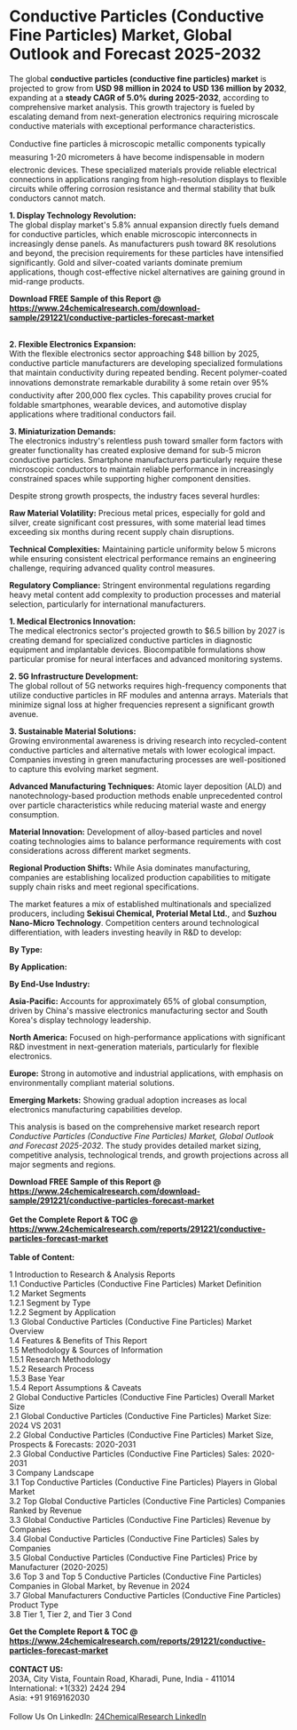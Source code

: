 <h1>Conductive Particles (Conductive Fine Particles) Market, Global Outlook and Forecast 2025-2032</h1><p>The global <strong>conductive particles (conductive fine particles) market</strong> is projected to grow from <strong>USD 98 million in 2024 to USD 136 million by 2032</strong>, expanding at a <strong>steady CAGR of 5.0% during 2025-2032</strong>, according to comprehensive market analysis. This growth trajectory is fueled by escalating demand from next-generation electronics requiring microscale conductive materials with exceptional performance characteristics.</p><p>Conductive fine particles â microscopic metallic components typically measuring 1-20 micrometers â have become indispensable in modern electronic devices. These specialized materials provide reliable electrical connections in applications ranging from high-resolution displays to flexible circuits while offering corrosion resistance and thermal stability that bulk conductors cannot match.</p><p><strong>1. Display Technology Revolution:</strong><br>
The global display market's 5.8% annual expansion directly fuels demand for conductive particles, which enable microscopic interconnects in increasingly dense panels. As manufacturers push toward 8K resolutions and beyond, the precision requirements for these particles have intensified significantly. Gold and silver-coated variants dominate premium applications, though cost-effective nickel alternatives are gaining ground in mid-range products.</p><div><b>Download FREE Sample of this Report @ 
            <a href="https://www.24chemicalresearch.com/download-sample/291221/conductive-particles-forecast-market">
            https://www.24chemicalresearch.com/download-sample/291221/conductive-particles-forecast-market</a></b></div><br><p><strong>2. Flexible Electronics Expansion:</strong><br>
With the flexible electronics sector approaching $48 billion by 2025, conductive particle manufacturers are developing specialized formulations that maintain conductivity during repeated bending. Recent polymer-coated innovations demonstrate remarkable durability â some retain over 95% conductivity after 200,000 flex cycles. This capability proves crucial for foldable smartphones, wearable devices, and automotive display applications where traditional conductors fail.</p><p><strong>3. Miniaturization Demands:</strong><br>
The electronics industry's relentless push toward smaller form factors with greater functionality has created explosive demand for sub-5 micron conductive particles. Smartphone manufacturers particularly require these microscopic conductors to maintain reliable performance in increasingly constrained spaces while supporting higher component densities.</p><p>Despite strong growth prospects, the industry faces several hurdles:</p><p><strong>Raw Material Volatility:</strong> Precious metal prices, especially for gold and silver, create significant cost pressures, with some material lead times exceeding six months during recent supply chain disruptions.</p><p><strong>Technical Complexities:</strong> Maintaining particle uniformity below 5 microns while ensuring consistent electrical performance remains an engineering challenge, requiring advanced quality control measures.</p><p><strong>Regulatory Compliance:</strong> Stringent environmental regulations regarding heavy metal content add complexity to production processes and material selection, particularly for international manufacturers.</p><p><strong>1. Medical Electronics Innovation:</strong><br>
The medical electronics sector's projected growth to $6.5 billion by 2027 is creating demand for specialized conductive particles in diagnostic equipment and implantable devices. Biocompatible formulations show particular promise for neural interfaces and advanced monitoring systems.</p><p><strong>2. 5G Infrastructure Development:</strong><br>
The global rollout of 5G networks requires high-frequency components that utilize conductive particles in RF modules and antenna arrays. Materials that minimize signal loss at higher frequencies represent a significant growth avenue.</p><p><strong>3. Sustainable Material Solutions:</strong><br>
Growing environmental awareness is driving research into recycled-content conductive particles and alternative metals with lower ecological impact. Companies investing in green manufacturing processes are well-positioned to capture this evolving market segment.</p><p><strong>Advanced Manufacturing Techniques:</strong> Atomic layer deposition (ALD) and nanotechnology-based production methods enable unprecedented control over particle characteristics while reducing material waste and energy consumption.</p><p><strong>Material Innovation:</strong> Development of alloy-based particles and novel coating technologies aims to balance performance requirements with cost considerations across different market segments.</p><p><strong>Regional Production Shifts:</strong> While Asia dominates manufacturing, companies are establishing localized production capabilities to mitigate supply chain risks and meet regional specifications.</p><p>The market features a mix of established multinationals and specialized producers, including <strong>Sekisui Chemical, Proterial Metal Ltd.</strong>, and <strong>Suzhou Nano-Micro Technology</strong>. Competition centers around technological differentiation, with leaders investing heavily in R&amp;D to develop:</p><p><strong>By Type:</strong></p><p><strong>By Application:</strong></p><p><strong>By End-Use Industry:</strong></p><p><strong>Asia-Pacific:</strong> Accounts for approximately 65% of global consumption, driven by China's massive electronics manufacturing sector and South Korea's display technology leadership.</p><p><strong>North America:</strong> Focused on high-performance applications with significant R&amp;D investment in next-generation materials, particularly for flexible electronics.</p><p><strong>Europe:</strong> Strong in automotive and industrial applications, with emphasis on environmentally compliant material solutions.</p><p><strong>Emerging Markets:</strong> Showing gradual adoption increases as local electronics manufacturing capabilities develop.</p><p>This analysis is based on the comprehensive market research report <em>Conductive Particles (Conductive Fine Particles) Market, Global Outlook and Forecast 2025-2032</em>. The study provides detailed market sizing, competitive analysis, technological trends, and growth projections across all major segments and regions.</p><div><b>Download FREE Sample of this Report @ 
            <a href="https://www.24chemicalresearch.com/download-sample/291221/conductive-particles-forecast-market">
            https://www.24chemicalresearch.com/download-sample/291221/conductive-particles-forecast-market</a></b></div><br><div><b>Get the Complete Report & TOC @ 
            <a href="https://www.24chemicalresearch.com/reports/291221/conductive-particles-forecast-market">
            https://www.24chemicalresearch.com/reports/291221/conductive-particles-forecast-market</a></b></div><br>
            <b>Table of Content:</b><p>1 Introduction to Research & Analysis Reports<br />
 1.1 Conductive Particles (Conductive Fine Particles) Market Definition<br />
 1.2 Market Segments<br />
 1.2.1 Segment by Type<br />
 1.2.2 Segment by Application<br />
 1.3 Global Conductive Particles (Conductive Fine Particles) Market Overview<br />
 1.4 Features & Benefits of This Report<br />
 1.5 Methodology & Sources of Information<br />
 1.5.1 Research Methodology<br />
 1.5.2 Research Process<br />
 1.5.3 Base Year<br />
 1.5.4 Report Assumptions & Caveats<br />
2 Global Conductive Particles (Conductive Fine Particles) Overall Market Size<br />
 2.1 Global Conductive Particles (Conductive Fine Particles) Market Size: 2024 VS 2031<br />
 2.2 Global Conductive Particles (Conductive Fine Particles) Market Size, Prospects & Forecasts: 2020-2031<br />
 2.3 Global Conductive Particles (Conductive Fine Particles) Sales: 2020-2031<br />
3 Company Landscape<br />
 3.1 Top Conductive Particles (Conductive Fine Particles) Players in Global Market<br />
 3.2 Top Global Conductive Particles (Conductive Fine Particles) Companies Ranked by Revenue<br />
 3.3 Global Conductive Particles (Conductive Fine Particles) Revenue by Companies<br />
 3.4 Global Conductive Particles (Conductive Fine Particles) Sales by Companies<br />
 3.5 Global Conductive Particles (Conductive Fine Particles) Price by Manufacturer (2020-2025)<br />
 3.6 Top 3 and Top 5 Conductive Particles (Conductive Fine Particles) Companies in Global Market, by Revenue in 2024<br />
 3.7 Global Manufacturers Conductive Particles (Conductive Fine Particles) Product Type<br />
 3.8 Tier 1, Tier 2, and Tier 3 Cond</p><div><b>Get the Complete Report & TOC @ 
            <a href="https://www.24chemicalresearch.com/reports/291221/conductive-particles-forecast-market">
            https://www.24chemicalresearch.com/reports/291221/conductive-particles-forecast-market</a></b></div><br><b>CONTACT US:</b><br>
            203A, City Vista, Fountain Road, Kharadi, Pune, India - 411014<br>
            International: +1(332) 2424 294<br>
            Asia: +91 9169162030 <br><br>
            Follow Us On LinkedIn: <a href="https://www.linkedin.com/company/24chemicalresearch/">24ChemicalResearch LinkedIn</a>